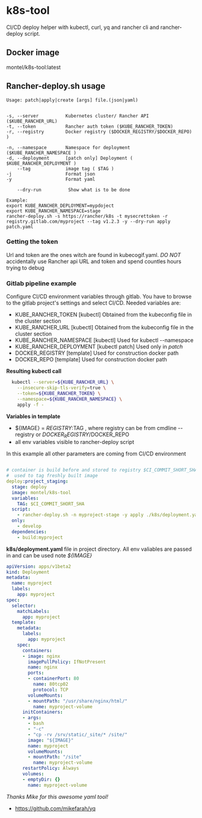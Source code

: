 # k8s-tool
CI/CD deploy helper with kubectl, curl, yq and rancher cli and rancher-deploy script.


## Docker image
montel/k8s-tool:latest

## Rancher-deploy.sh usage

```text
Usage: patch|apply|create [args] file.(json|yaml)


-s, --server          Kubernetes cluster/ Rancher API ($KUBE_RANCHER_URL)
-t, --token           Rancher auth token ($KUBE_RANCHER_TOKEN)
-r, --registry        Docker registry ($DOCKER_REGISTRY/$DOCKER_REPO) )

-n, --namespace       Namespace for deployment ($KUBE_RANCHER_NAMESPACE )
-d, --deployment      [patch only] Deployment ( $KUBE_RANCHER_DEPLOYMENT )
    --tag             image tag ( $TAG )
-j                    Format json
-y                    Format yaml

    --dry-run          Show what is to be done

Example:
export KUBE_RANCHER_DEPLOYMENT=mypdoject
export KUBE_RANCHER_NAMESPACE=stage
rancher-deploy.sh -s https://rancher/k8s -t mysecrettoken -r registry.gitlab.com/myproject --tag v1.2.3 -y --dry-run apply patch.yaml

```
### Getting the token
Url and token are the ones witch are found in kubecogif.yaml. *DO NOT* accidentally use Rancher api URL and token and spend countles hours trying to debug

### Gitlab pipeline example ###
Configure CI/CD environment variables through gitlab.
You have to browse to the gitlab project's settings and select CI/CD.
Needed variables are:

  - KUBE_RANCHER_TOKEN [kubectl] Obtained from the kubeconfig file in the cluster section
  - KUBE_RANCHER_URL   [kubectl] Obtained from the kubeconfig file in the cluster section
  - KUBE_RANCHER_NAMESPACE [kubectl] Used for kubectl --namespace
  - KUBE_RANCHER_DEPLOYMENT [kubectl patch] Used only in *patch* 
  - DOCKER_REGISTRY [template] Used for construction docker path
  - DOCKER_REPO [template] Used for construction docker path

**Resulting kubectl call**

```bash
  kubectl --server=${KUBE_RANCHER_URL} \
    --insecure-skip-tls-verify=true \
    --token=${KUBE_RANCHER_TOKEN} \
    --namespace=${KUBE_RANCHER_NAMESPACE} \
    apply -f -
```

**Variables in template**
  - ${IMAGE}  = $REGISTRY:$TAG , where registry can be from cmdline --registry or $DOCKER_REGISTRY/$DOCKER_REPO
  - all env variables visible to rancher-deploy script
  
In this example all other parameters are coming from CI/CD environment
```yaml

# container is build before and stored to registry $CI_COMMIT_SHORT_SHA is 
#  used to tag freshly built image
deploy:project_staging:
  stage: deploy
  image: montel/k8s-tool
  variables:
    TAG: $CI_COMMIT_SHORT_SHA
  script:
    - rancher-deploy.sh -n myproject-stage -y apply ./k8s/deployment.yaml
  only:
    - develop
  dependencies:
    - build:myproject

```

**k8s/deployment.yaml** file in project directory. All env valiables are passed in and can be used note *${IMAGE}*
```yaml
apiVersion: apps/v1beta2
kind: Deployment
metadata:
  name: myproject
  labels:
    app: myproject
spec:
  selector:
    matchLabels:
      app: myproject
  template:
    metadata:
      labels:
        app: myproject
    spec:
      containers:
      - image: nginx
        imagePullPolicy: IfNotPresent
        name: nginx
        ports:
        - containerPort: 80
          name: 80tcp02
          protocol: TCP
        volumeMounts:
        - mountPath: "/usr/share/nginx/html/"
          name: myproject-volume
      initContainers:
      - args:
        - bash
        - "-c"
        - "cp -rv /srv/static/_site/* /site/"
        image: "${IMAGE}"
        name: myproject
        volumeMounts:
        - mountPath: "/site"
          name: myproject-volume
      restartPolicy: Always
      volumes:
      - emptyDir: {}
        name: myproject-volume

```


*Thanks Mike for this awesome yaml tool!*

* https://github.com/mikefarah/yq
